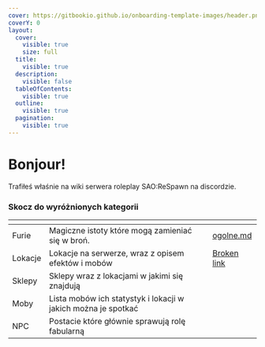 ```yaml
---
cover: https://gitbookio.github.io/onboarding-template-images/header.png
coverY: 0
layout:
  cover:
    visible: true
    size: full
  title:
    visible: true
  description:
    visible: false
  tableOfContents:
    visible: true
  outline:
    visible: true
  pagination:
    visible: true
---
```


# Bonjour!

Trafiłeś właśnie na wiki serwera roleplay SAO:ReSpawn na discordzie.

### Skocz do wyróżnionych kategorii

<table data-view="cards"><thead><tr><th></th><th></th><th data-hidden></th><th data-hidden data-card-target data-type="content-ref"></th></tr></thead><tbody><tr><td>Furie</td><td>Magiczne istoty które mogą zamieniać się w broń.</td><td></td><td><a href="furie/ogolne.md">ogolne.md</a></td></tr><tr><td>Lokacje</td><td>Lokacje na serwerze, wraz z opisem efektów i mobów</td><td></td><td><a href="broken-reference">Broken link</a></td></tr><tr><td>Sklepy</td><td>Sklepy wraz z lokacjami w jakimi się znajdują</td><td></td><td></td></tr><tr><td>Moby</td><td>Lista mobów ich statystyk i lokacji w jakich można je spotkać</td><td></td><td></td></tr><tr><td>NPC</td><td>Postacie które głównie sprawują rolę fabularną</td><td></td><td></td></tr></tbody></table>

